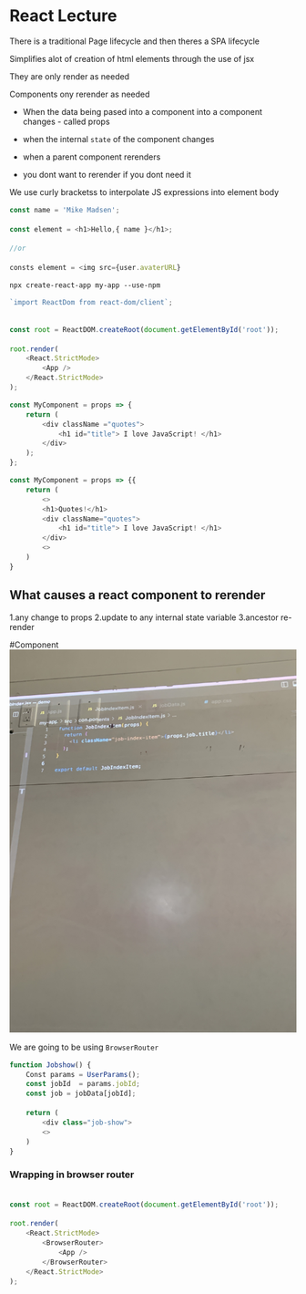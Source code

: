 # React Lecture

There is a traditional Page lifecycle and then theres a SPA lifecycle

Simplifies alot of creation of html elements through the use of jsx

They are only render as needed



Components ony rerender as needed
- When the data being pased into a component into a component changes - called props
- when the internal `state` of the component changes
- when a parent component rerenders

- you dont want to rerender if you dont need it

We use curly bracketss to interpolate JS expressions into element body


``` javascript
const name = 'Mike Madsen';

const element = <h1>Hello,{ name }</h1>;

//or

consts element = <img src={user.avaterURL}
```


```node
npx create-react-app my-app --use-npm
```

```js
`import ReactDom from react-dom/client`;
```


```js

const root = ReactDOM.createRoot(document.getElementById('root'));

root.render(
    <React.StrictMode>
        <App />
    </React.StrictMode>
);


```


```js
const MyComponent = props => {
    return (
        <div className ="quotes">
            <h1 id="title"> I love JavaScript! </h1>
        </div>
    );
};
```

```js
const MyComponent = props => {{
    return (
        <>
        <h1>Quotes!</h1>
        <div className="quotes">
            <h1 id="title"> I love JavaScript! </h1>
        </div>
        <>
    )
}
```



## What causes a react component to rerender

1.any change to props
2.update to any internal state variable
3.ancestor re-render


#Component
![Component](/component.jpeg)

We are going to be using `BrowserRouter`


```js
function Jobshow() {
    Const params = UserParams();
    const jobId  = params.jobId;
    const job = jobData[jobId];

    return (
        <div class="job-show">
        <>
    )
}
```




### Wrapping in browser router

```js

const root = ReactDOM.createRoot(document.getElementById('root'));

root.render(
    <React.StrictMode>
        <BrowserRouter>
            <App />
        </BrowserRouter>
    </React.StrictMode>
);


```
